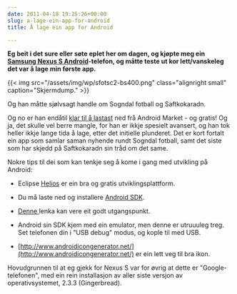 ```yaml
---
date: 2011-04-18 19:25:26+00:00
slug: a-lage-ein-app-for-android
title: Å lage ein app for Android

---
```


**Eg beit i det sure eller søte eplet her om dagen, og kjøpte meg ein [Samsung Nexus S Android](http://www.amobil.no/artikler/samsung_nexus_s/81508/konklusjon)-telefon, og måtte teste ut kor lett/vanskeleg det var å lage min første app.**

{{< img src="/assets/img/wp/sfotsc2-bs400.png" class="alignright small" caption="Skjermdump." >}}

<!--more-->

Og han måtte sjølvsagt handle om Sogndal fotball og Saftkokaradn.

Og no er han endåtil [klar til å lastast](https://market.android.com/details?id=com.bep.sogndalfotball) ned frå Android Market - og gratis! Og ja, det skulle vel berre mangle, for han er ikkje spesielt avansert, og han tok heller ikkje lange tida å lage, etter det initielle plunderet. Det er kort fortalt ein app som samlar saman nyhende rundt Sogndal fotball, samt det siste som har skjedd på Saftkokaradn sin tråd om det same.

Nokre tips til dei som kan tenkje seg å kome i gang med utvikling på Android:



	
  * Eclipse [Helios](http://www.eclipse.org/downloads/) er ein bra og gratis utviklingsplattform.

	
  * Du må laste ned og installere [Android SDK](http://developer.android.com/sdk/index.html).

	
  * [Denne ](http://code.google.com/a/eclipselabs.org/p/m2eclipse-android-integration/wiki/GettingStarted)lenka kan vere eit godt utgangspunkt.

	
  * Android sin SDK kjem med ein emulator, men denne er utruuuleg treg. Set telefonen din i "USB debug" modus, og kople til med USB.

	
  * [http://www.androidicongenerator.net/](http://www.androidicongenerator.net/) er ein lett veg til bra ikon.


Hovudgrunnen til at eg gjekk for Nexus S var for øvrig at dette er "Google-telefonen", med ein rein installasjon av aller siste versjon av operativsystemet, 2.3.3 (Gingerbread).
